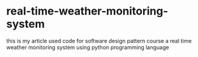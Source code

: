 # real-time-weather-monitoring-system
this is my article used code for software design pattern course a real time weather monitoring system using python programming language 
